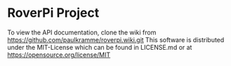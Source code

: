 # RoverPi Project
To view the API documentation, clone the wiki from https://github.com/paulkramme/roverpi.wiki.git
This software is distributed under the MIT-License which can be found in LICENSE.md or at https://opensource.org/license/MIT
